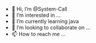 - 👋 Hi, I’m @System-Call
- 👀 I’m interested in ...
- 🌱 I’m currently learning java
- 💞️ I’m looking to collaborate on ...
- 📫 How to reach me ...

<!---
System-Call/System-Call is a ✨ special ✨ repository because its `README.md` (this file) appears on your GitHub profile.
You can click the Preview link to take a look at your changes.
--->
